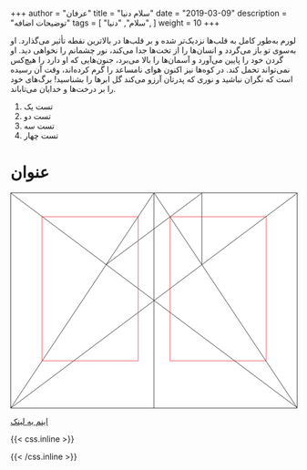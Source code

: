 +++
author = "عرفان"
title = "سلام دنیا"
date = "2019-03-09"
description = "توضیحات اضافه"
tags = [
    "سلام",
    "دنیا",
]
weight = 10
+++

لورم به‌طور کامل به قلب‌ها نزدیک‌تر شده و بر قلب‌ها در بالاترین نقطه تأثیر می‌گذارد. او به‌سوی تو باز می‌گردد و انسان‌ها را از تخت‌ها جدا می‌کند، نور چشمانم را نخواهی دید. او گردن خود را پایین می‌آورد و آسمان‌ها را بالا می‌برد، جنون‌هایی که او دارد را هیچ‌کس نمی‌تواند تحمل کند. در کوه‌ها نیز اکنون هوای نامساعد را گرم کرده‌اند، وقت آن رسیده است که نگران نباشید و نوری که پدرتان آرزو می‌کند گل ابرها را بشناسید! برگ‌های خود را بر درخت‌ها و خدایان می‌تاباند.

1. تست یک
2. تست دو
3. تست سه
4. تست چهار

# عنوان

<svg class="canon" xmlns="http://www.w3.org/2000/svg" overflow="visible" viewBox="0 0 496 373" height="373" width="496"><g fill="none"><path stroke="#000" stroke-width=".75" d="M.599 372.348L495.263 1.206M.312.633l494.95 370.853M.312 372.633L247.643.92M248.502.92l246.76 370.566M330.828 123.869V1.134M330.396 1.134L165.104 124.515"></path><path stroke="#ED1C24" stroke-width=".75" d="M275.73 41.616h166.224v249.05H275.73zM54.478 41.616h166.225v249.052H54.478z"></path><path stroke="#000" stroke-width=".75" d="M.479.375h495v372h-495zM247.979.875v372"></path><ellipse cx="498.729" cy="177.625" rx=".75" ry="1.25"></ellipse><ellipse cx="247.229" cy="377.375" rx=".75" ry="1.25"></ellipse></g></svg>

[اینم یه لینک](https://en.wikipedia.org/wiki/Canons_of_page_construction#Van_de_Graaf_canon)

{{< css.inline >}}

<style>
.canon { background: white; width: 100%; height: auto; }
</style>

{{< /css.inline >}}
